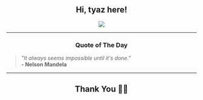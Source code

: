 <h2 align="center"> Hi, tyaz here!</h2>

<p align="center">
<a href="https://github.com/tyazx" alt="github streak"><img src="https://dvst-streak.herokuapp.com/?user=tyazx&theme=tokyonight&fire=DD472C"></a>
</p>

<hr>
<h3 align="center">Quote of The Day</h3>
<p align="center">
<blockquote>
<i>"It always seems impossible until it's done."</i>
<br>
<b>- Nelson Mandela</b>
</blockquote>
</p>


<hr>
<h2 align="center">Thank You 🙏🏼</h2>
